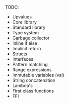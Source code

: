 TODO:
* Upvalues
* Core library
* Standard library
* Type system
* Garbage collector
* Inline if else
* Implicit return
* Structs
* Interfaces
* Pattern matching
* Range expressions
* Immutable variables (val)
* String concatenation
* Lambda's
* First class functions
* FFI
